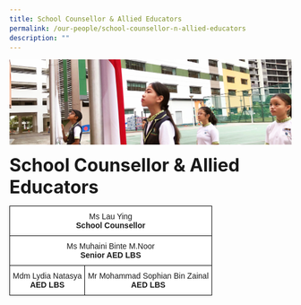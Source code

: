 ```yaml
---
title: School Counsellor & Allied Educators
permalink: /our-people/school-counsellor-n-allied-educators
description: ""
---
```

![](/images/sub-banner.jpg)

**<font size=6>School Counsellor & Allied Educators</font>**

<table style="border-collapse:collapse;border-spacing:0" class="tg"><thead><tr><th style="background-color:#FFF;border-color:black;border-style:solid;border-width:1px;font-family:Arial, sans-serif;font-size:14px;font-weight:normal;overflow:hidden;padding:10px 5px;text-align:center;vertical-align:middle;word-break:normal" colspan="2" rowspan="2">Ms Lau Ying<br><span style="font-weight:bold">School Counsellor</span>    </th></tr><tr></tr></thead><tbody><tr><td style="background-color:#FFF;border-color:black;border-style:solid;border-width:1px;font-family:Arial, sans-serif;font-size:14px;overflow:hidden;padding:10px 5px;text-align:center;vertical-align:middle;word-break:normal" colspan="2">Ms Muhaini Binte M.Noor<br><span style="font-weight:bold">Senior AED LBS</span></td></tr><tr><td style="background-color:#FFF;border-color:black;border-style:solid;border-width:1px;font-family:Arial, sans-serif;font-size:14px;overflow:hidden;padding:10px 5px;text-align:center;vertical-align:top;word-break:normal"><span style="background-color:initial">       Mdm Lydia Natasya                  </span><br><span style="font-weight:bold">AED LBS</span></td><td style="background-color:#FFF;border-color:black;border-style:solid;border-width:1px;font-family:Arial, sans-serif;font-size:14px;overflow:hidden;padding:10px 5px;text-align:center;vertical-align:top;word-break:normal"><span style="background-color:initial">Mr Mohammad Sophian Bin Zainal</span><br><span style="font-weight:bold">AED LBS</span></td></tr></tbody></table>